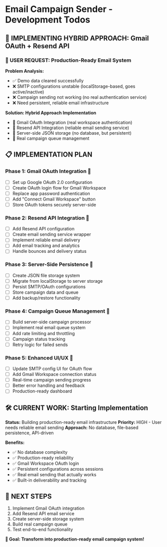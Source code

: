 # Email Campaign Sender - Development Todos

## 🚀 **IMPLEMENTING HYBRID APPROACH: Gmail OAuth + Resend API**

### 🎯 **USER REQUEST: Production-Ready Email System**

**Problem Analysis:**
- ✅ Demo data cleared successfully
- ❌ SMTP configurations unstable (localStorage-based, goes active/inactive)
- ❌ Campaign sending not working (no real authentication service)
- ❌ Need persistent, reliable email infrastructure

**Solution: Hybrid Approach Implementation**
- 🔄 Gmail OAuth Integration (real workspace authentication)
- 🔄 Resend API Integration (reliable email sending service)
- 🔄 Server-side JSON storage (no database, but persistent)
- 🔄 Real campaign queue management

## 📋 **IMPLEMENTATION PLAN**

### **Phase 1: Gmail OAuth Integration** 🔄
- [ ] Set up Google OAuth 2.0 configuration
- [ ] Create OAuth login flow for Gmail Workspace
- [ ] Replace app password authentication
- [ ] Add "Connect Gmail Workspace" button
- [ ] Store OAuth tokens securely server-side

### **Phase 2: Resend API Integration** 🔄
- [ ] Add Resend API configuration
- [ ] Create email sending service wrapper
- [ ] Implement reliable email delivery
- [ ] Add email tracking and analytics
- [ ] Handle bounces and delivery status

### **Phase 3: Server-Side Persistence** 🔄
- [ ] Create JSON file storage system
- [ ] Migrate from localStorage to server storage
- [ ] Persist SMTP/OAuth configurations
- [ ] Store campaign data and queue
- [ ] Add backup/restore functionality

### **Phase 4: Campaign Queue Management** 🔄
- [ ] Build server-side campaign processor
- [ ] Implement real email queue system
- [ ] Add rate limiting and throttling
- [ ] Campaign status tracking
- [ ] Retry logic for failed sends

### **Phase 5: Enhanced UI/UX** 🔄
- [ ] Update SMTP config UI for OAuth flow
- [ ] Add Gmail Workspace connection status
- [ ] Real-time campaign sending progress
- [ ] Better error handling and feedback
- [ ] Production-ready dashboard

## 🛠 **CURRENT WORK: Starting Implementation**

**Status:** Building production-ready email infrastructure
**Priority:** HIGH - User needs reliable email sending
**Approach:** No database, file-based persistence, API-driven

**Benefits:**
- ✅ No database complexity
- ✅ Production-ready reliability
- ✅ Gmail Workspace OAuth login
- ✅ Persistent configurations across sessions
- ✅ Real email sending that actually works
- ✅ Built-in deliverability and tracking

## 🎯 **NEXT STEPS**
1. Implement Gmail OAuth integration
2. Add Resend API email service
3. Create server-side storage system
4. Build real campaign queue
5. Test end-to-end functionality

**🚀 Goal: Transform into production-ready email campaign system!**
